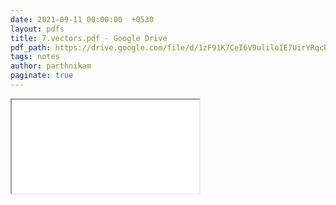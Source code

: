 ```yaml
---
date: 2021-09-11 00:00:00  +0530
layout: pdfs
title: 7.vectors.pdf - Google Drive
pdf_path: https://drive.google.com/file/d/1zF91K7CeI6V9uliloIE7UirYRqcPXvSL/preview?usp=sharing
tags: notes
author: parthnikam
paginate: true
---
```


<iframe class="embed-pdf" src="{{ page.pdf_path }}#toolbar=0" seamless="seamless" scrolling="no" style="overflow:hidden"></iframe>
